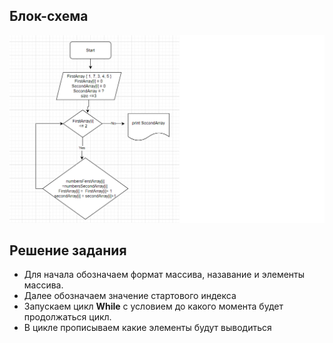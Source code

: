 ## Блок-схема

![Diagram](Diagram.png)

## Решение задания

+ Для начала обозначаем формат массива, назавание и элементы массива.
+ Далее обозначаем значение стартового индекса
+ Запускаем цикл **While** с условием до какого момента будет продолжаться цикл.
+ В цикле прописываем какие элементы будут выводиться
